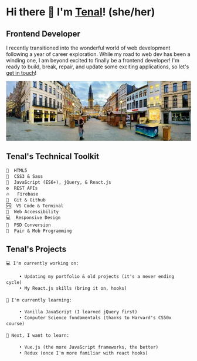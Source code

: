 # Hi there 👋 I'm [Tenal](https://tenalbourchier.com/)! (she/her)


## Frontend Developer 

I recently transitioned into the wonderful world of web development following a year of career exploration. While my road to web dev has been a winding one, I am beyond excited to finally be a frontend developer! I'm ready to build, break, repair, and update some exciting applications, so let's [get in touch](https://calendly.com/tenalbourchier)! 
    
<p align="center">   
   <img align="center" src="./tenal-in-antwerp.jpg" alt="Tenal standing in an empty street in Antwerp, Belgium">
</p>

## Tenal's Technical Toolkit

    🔨  HTML5   
    🎨  CSS3 & Sass   
    🔌  JavaScript (ES6+), jQuery, & React.js   
    ⚙️  REST APIs   
    🔥   Firebase     
    🔀  Git & Github   
    🆚  VS Code & Terminal   
    🚻  Web Accessibility   
    💻  Responsive Design   
    📑  PSD Conversion   
    👯  Pair & Mob Programming   
    
    
## Tenal's Projects

    💻 I'm currently working on: 
        
         • Updating my portfolio & old projects (it's a never ending cycle)
         • My React.js skills (bring it on, hooks)      
   
    📖 I'm currently learning: 
        
         • Vanilla JavaScript (I learned jQuery first)   
         • Computer Science fundamentals (thanks to Harvard's CS50x course)   
   
    🌟 Next, I want to learn:  
        
         • Vue.js (the more JavaScript frameworks, the better)
         • Redux (once I'm more familiar with react hooks)   
